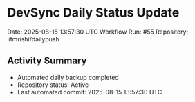 # DevSync Daily Status Update
Date: 2025-08-15 13:57:30 UTC
Workflow Run: #55
Repository: iitmrishi/dailypush

## Activity Summary
- Automated daily backup completed
- Repository status: Active
- Last automated commit: 2025-08-15 13:57:30 UTC
